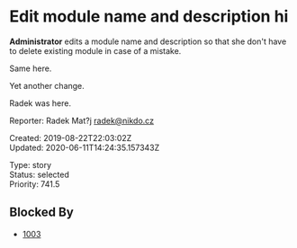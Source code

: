 # Edit module name and description hi

**Administrator** edits a module name and description so that she don't have to delete existing module in case of a mistake.

Same here.

Yet another change.

Radek was here.

Reporter: Radek Mat?j <radek@nikdo.cz>  

Created: 2019-08-22T22:03:02Z  
Updated: 2020-06-11T14:24:35.157343Z

Type: story  
Status: selected  
Priority: 741.5

## Blocked By
- [1003](1003.md "Yet another another issue")
